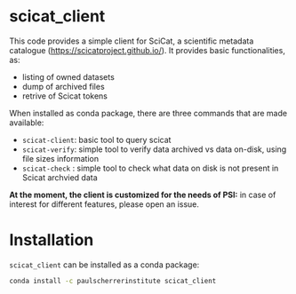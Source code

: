 # scicat_client

This code provides a simple client for SciCat, a scientific metadata catalogue (https://scicatproject.github.io/).
It provides basic functionalities, as:
* listing of owned datasets
* dump of archived files
* retrive of Scicat tokens

When installed as conda package, there are three commands that are made available:
* `scicat-client`: basic tool to query scicat
* `scicat-verify`: simple tool to verify data archived vs data on-disk, using file sizes information
* `scicat-check` : simple tool to check what data on disk is not present in Scicat archvied data

**At the moment, the client is customized for the needs of PSI:** in case of interest for different features, please open an issue.

# Installation

`scicat_client` can be installed as a conda package:

```bash
conda install -c paulscherrerinstitute scicat_client
```
